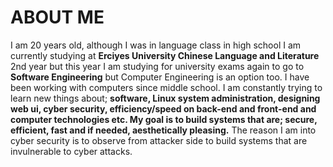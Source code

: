 # ABOUT ME

I am 20 years old, although I was in language class in high school I am currently studying at **Erciyes University Chinese Language and Literature** 2nd year but this year I am studying  for university exams again to go to **Software Engineering** but Computer Engineering is an option too. I have been working with computers since middle school. I am constantly trying to learn new things about; **software, Linux system administration, designing web ui, cyber security, efficiency/speed on back-end and front-end and computer technologies etc. My goal is to build systems that are; secure, efficient, fast and if needed, aesthetically pleasing.** The reason I am into cyber security is to observe from attacker side to build systems that are invulnerable to cyber attacks.
